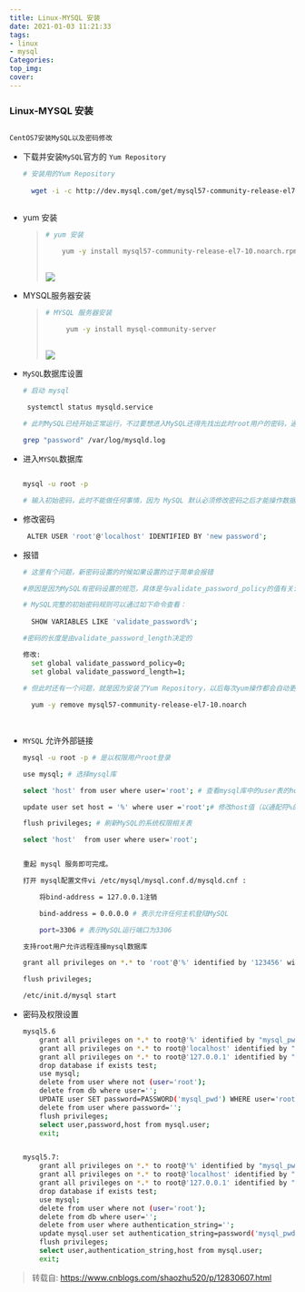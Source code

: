 ```yaml
---
title: Linux-MYSQL 安装
date: 2021-01-03 11:21:33
tags:
- linux
- mysql
Categories: 
top_img:
cover:
---
```


###  Linux-MYSQL 安装

```bash

CentOS7安装MySQL以及密码修改

```

+ 下载并安装`MySQL`官方的 `Yum Repository`

  ```bash
  # 安装用的Yum Repository
  	
  	wget -i -c http://dev.mysql.com/get/mysql57-community-release-el7-10.noarch.rpm
  	
  ```

+ yum 安装

  > ```bash
  > # yum 安装
  > 
  > 	yum -y install mysql57-community-release-el7-10.noarch.rpm
  > 	
  > ```
  >
  > <img src="https://gitee.com/wang_hong_bin/pic-go-photos/raw/master/20210103122153.png">

+ MYSQL服务器安装

  > ```bash
  > # MYSQL 服务器安装
  > 
  > 	 yum -y install mysql-community-server
  > 	 
  > ```
  >
  > <img src="https://gitee.com/wang_hong_bin/pic-go-photos/raw/master/20210103122400.png">

+ `MySQL`数据库设置

  ```bash
  # 启动 mysql
  
   systemctl status mysqld.service
   
  # 此时MySQL已经开始正常运行，不过要想进入MySQL还得先找出此时root用户的密码，通过如下命令可以在日志文件中找出密码
  
  grep "password" /var/log/mysqld.log
  
  ```

  

+ 进入`MYSQL`数据库

  ```bash
  
  mysql -u root -p
  
  # 输入初始密码，此时不能做任何事情，因为 MySQL 默认必须修改密码之后才能操作数据库：
  
  ```

+ 修改密码

  ```bash
   ALTER USER 'root'@'localhost' IDENTIFIED BY 'new password';
  ```

+ 报错

  ```bash
  # 这里有个问题，新密码设置的时候如果设置的过于简单会报错
  
  #原因是因为MySQL有密码设置的规范，具体是与validate_password_policy的值有关:
  
  # MySQL完整的初始密码规则可以通过如下命令查看：
  	
  	SHOW VARIABLES LIKE 'validate_password%';
  
  #密码的长度是由validate_password_length决定的
  
  修改:
  	set global validate_password_policy=0;
  	set global validate_password_length=1;
  	
  # 但此时还有一个问题，就是因为安装了Yum Repository，以后每次yum操作都会自动更新，需要把这个卸载掉;
  
  	yum -y remove mysql57-community-release-el7-10.noarch
  	
  	
  
  ```

+ `MYSQL` 允许外部链接

  ```bash
  mysql -u root -p # 是以权限用户root登录
  
  use mysql; # 选择mysql库
  
  select 'host' from user where user='root'; # 查看mysql库中的user表的host值（即可进行连接访问的主机/IP名称）
  
  update user set host = '%' where user ='root';# 修改host值（以通配符%的内容增加主机/IP地址），当然也可以直接增加IP地址
  
  flush privileges; # 刷新MySQL的系统权限相关表
  
  select 'host'  from user where user='root';
  
  ```

  ```bash
  
  重起 mysql 服务即可完成。
  
  打开 mysql配置文件vi /etc/mysql/mysql.conf.d/mysqld.cnf :
  
      将bind-address = 127.0.0.1注销​
  
      bind-address = 0.0.0.0 # 表示允许任何主机登陆MySQL
  
      port=3306 # 表示MySQL运行端口为3306
  
  ```

  ```bash
  支持root用户允许远程连接mysql数据库
  
  grant all privileges on *.* to 'root'@'%' identified by '123456' with grant option;
  
  flush privileges;
  
  /etc/init.d/mysql start
  
  ```

+ 密码及权限设置

  ```bash
  mysql5.6
      grant all privileges on *.* to root@'%' identified by "mysql_pwd" with grant option;
      grant all privileges on *.* to root@'localhost' identified by "mysql_pwd" with grant option;
      grant all privileges on *.* to root@'127.0.0.1' identified by "mysql_pwd" with grant option;
      drop database if exists test;
      use mysql;
      delete from user where not (user='root');
      delete from db where user='';
      UPDATE user SET password=PASSWORD('mysql_pwd') WHERE user='root' AND host='127.0.0.1' OR host='%' OR host='localhost';
      delete from user where password='';
      flush privileges;
      select user,password,host from mysql.user;
      exit;
  
  
  mysql5.7:
      grant all privileges on *.* to root@'%' identified by "mysql_pwd" with grant option;
      grant all privileges on *.* to root@'localhost' identified by "mysql_pwd" with grant option;
      grant all privileges on *.* to root@'127.0.0.1' identified by "mysql_pwd" with grant option;
      drop database if exists test;
      use mysql;
      delete from user where not (user='root');
      delete from db where user='';
      delete from user where authentication_string='';
      update mysql.user set authentication_string=password('mysql_pwd') where user='root' AND host='127.0.0.1' OR host='%' OR host='localhost';
      flush privileges;
      select user,authentication_string,host from mysql.user;
      exit;
  ```

  

> 转载自: https://www.cnblogs.com/shaozhu520/p/12830607.html